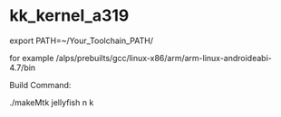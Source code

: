 # kk_kernel_a319
export PATH=~/Your_Toolchain_PATH/

for example /alps/prebuilts/gcc/linux-x86/arm/arm-linux-androideabi-4.7/bin

Build Command:

./makeMtk jellyfish n k
